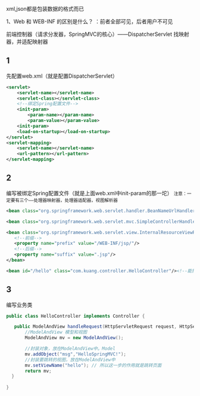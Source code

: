 xml,json都是包装数据的格式而已

1、Web 和 WEB-INF 的区别是什么？
：前者全部可见，后者用户不可见


前端控制器（请求分发器，SpringMVC的核心）——DispatcherServlet
找映射器，并适配映射器

## 1
先配置web.xml（就是配置DispatcherServlet）

```xml
<servlet>
	<servlet-name></servlet-name>
	<servlet-class></servlet-class>
	<!--绑定Spring配置文件-->
	<init-param>
		<param-name></param-name>
		<param-value></param-value>
	<init-param>
	<load-on-startup></load-on-startup>
</servlet>
<servlet-mapping>
	<servlet-name></servlet-name>
	<url-pattern></url-pattern>
</servlet-mapping>
```

## 2
编写被绑定Spring配置文件（就是上面web.xml中init-param的那一坨）
`注意：一定要有三个——处理器映射器，处理器适配器，视图解析器`

```xml
<bean class="org.springframework.web.servlet.handler.BeanNameUrlHandlerMapping"/>

<bean class="org.springframework.web.servlet.mvc.SimpleControllerHandlerAdapter"/>

<bean class="org.springframework.web.servlet.view.InternalResourceViewResolver" id="InternalResourceViewResolver">
   <!--前缀-->
   <property name="prefix" value="/WEB-INF/jsp/"/>
   <!--后缀-->
   <property name="suffix" value=".jsp"/>
</bean>

<bean id="/hello" class="com.kuang.controller.HelloController"/><!--能找到实际上的类，是因为上面注册的处理器映射器-->
```

## 3
编写业务类
```java
public class HelloController implements Controller {

   public ModelAndView handleRequest(HttpServletRequest request, HttpServletResponse response) throws Exception {
       //ModelAndView 模型和视图
       ModelAndView mv = new ModelAndView();

       //封装对象，放在ModelAndView中。Model
       mv.addObject("msg","HelloSpringMVC!");
       //封装要跳转的视图，放在ModelAndView中
       mv.setViewName("hello"); // 所以这一步的作用就是跳转页面
       return mv;
  }
   
}
```
